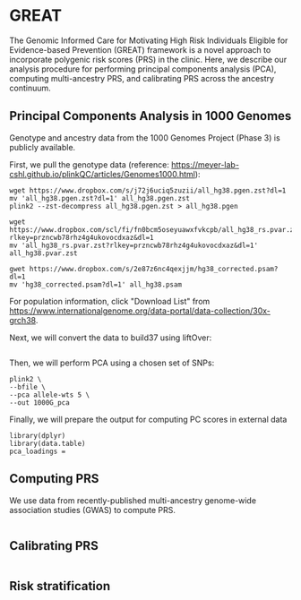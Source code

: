# GREAT

The Genomic Informed Care for Motivating High Risk Individuals Eligible for Evidence-based Prevention (GREAT) framework is a novel approach to incorporate polygenic risk scores (PRS) in the clinic. Here, we describe our analysis procedure for performing principal components analysis (PCA), computing multi-ancestry PRS, and calibrating PRS across the ancestry continuum. 

## Principal Components Analysis in 1000 Genomes 
Genotype and ancestry data from the 1000 Genomes Project (Phase 3) is publicly available. 

First, we pull the genotype data (reference: https://meyer-lab-cshl.github.io/plinkQC/articles/Genomes1000.html):
```{bash}
wget https://www.dropbox.com/s/j72j6uciq5zuzii/all_hg38.pgen.zst?dl=1
mv 'all_hg38.pgen.zst?dl=1' all_hg38.pgen.zst
plink2 --zst-decompress all_hg38.pgen.zst > all_hg38.pgen

wget https://www.dropbox.com/scl/fi/fn0bcm5oseyuawxfvkcpb/all_hg38_rs.pvar.zst?rlkey=przncwb78rhz4g4ukovocdxaz&dl=1
mv 'all_hg38_rs.pvar.zst?rlkey=przncwb78rhz4g4ukovocdxaz&dl=1' all_hg38.pvar.zst

gwet https://www.dropbox.com/s/2e87z6nc4qexjjm/hg38_corrected.psam?dl=1
mv 'hg38_corrected.psam?dl=1' all_hg38.psam

```

For population information, click "Download List" from https://www.internationalgenome.org/data-portal/data-collection/30x-grch38. 

Next, we will convert the data to build37 using liftOver:
```{bash}

```

Then, we will perform PCA using a chosen set of SNPs:
```{bash}
plink2 \
--bfile \
--pca allele-wts 5 \
--out 1000G_pca
```

Finally, we will prepare the output for computing PC scores in external data
```{R}
library(dplyr)
library(data.table)
pca_loadings = 

```

## Computing PRS
We use data from recently-published multi-ancestry genome-wide association studies (GWAS) to compute PRS.
```{R}

```

## Calibrating PRS
```{R}

```

## Risk stratification
```{R}

```
